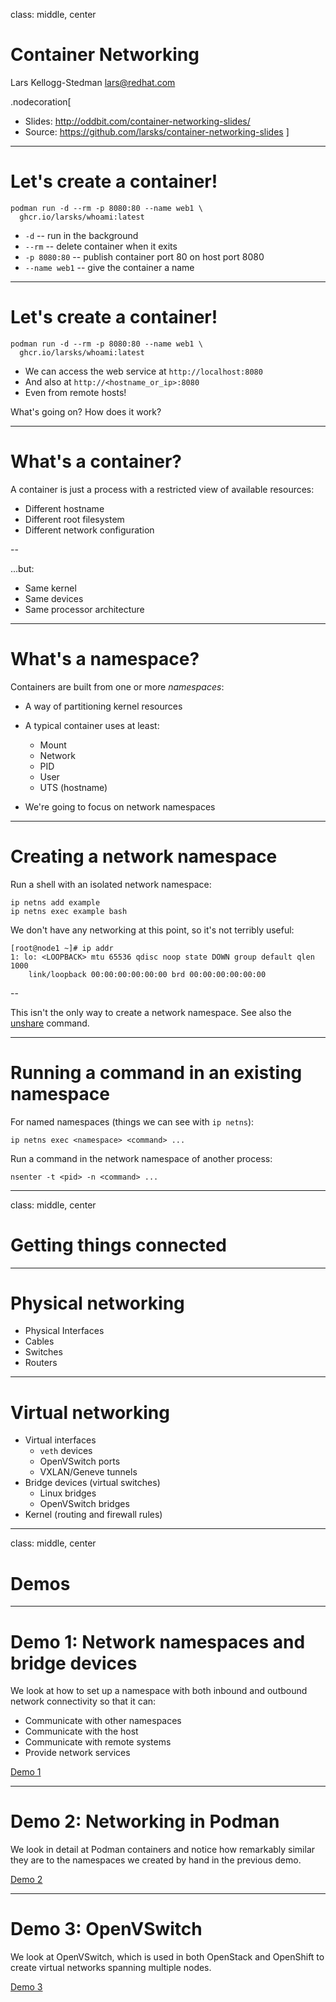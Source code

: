 class: middle, center

# Container Networking

Lars Kellogg-Stedman <lars@redhat.com>

.nodecoration[
- Slides: <http://oddbit.com/container-networking-slides/>
- Source: <https://github.com/larsks/container-networking-slides>
]

---

# Let's create a container!

```
podman run -d --rm -p 8080:80 --name web1 \
  ghcr.io/larsks/whoami:latest
```

- `-d` -- run in the background
- `--rm` -- delete container when it exits
- `-p 8080:80` -- publish container port 80 on host port 8080
- `--name web1` -- give the container a name

---

# Let's create a container!

```
podman run -d --rm -p 8080:80 --name web1 \
  ghcr.io/larsks/whoami:latest
```

- We can access the web service at `http://localhost:8080`
- And also at `http://<hostname_or_ip>:8080`
- Even from remote hosts!

What's going on? How does it work?

---

# What's  a container?

A container is just a process with a restricted view of available resources:

- Different hostname
- Different root filesystem
- Different network configuration

--

...but:

- Same kernel
- Same devices
- Same processor architecture

---

# What's a namespace?

Containers are built from one or more *namespaces*:

- A way of partitioning kernel resources
- A typical container uses at least:

  - Mount
  - Network
  - PID
  - User
  - UTS (hostname)

- We're going to focus on network namespaces

---

# Creating a network namespace

Run a shell with an isolated network namespace:

```
ip netns add example
ip netns exec example bash
```

We don't have any networking at this point, so it's not terribly useful:

```
[root@node1 ~]# ip addr
1: lo: <LOOPBACK> mtu 65536 qdisc noop state DOWN group default qlen 1000
    link/loopback 00:00:00:00:00:00 brd 00:00:00:00:00:00
```

--

This isn't the only way to create a network namespace. See also the [unshare][] command.

[unshare]: https://man7.org/linux/man-pages/man1/unshare.1.html

---

# Running a command in an existing namespace

For named namespaces (things we can see with `ip netns`):

```
ip netns exec <namespace> <command> ...
```

Run a command in the network namespace of another process:

```
nsenter -t <pid> -n <command> ...
```

---

class: middle, center

# Getting things connected

---

# Physical networking

- Physical Interfaces
- Cables
- Switches
- Routers

---

# Virtual networking

- Virtual interfaces
  - `veth` devices
  - OpenVSwitch ports
  - VXLAN/Geneve tunnels
- Bridge devices (virtual switches)
  - Linux bridges
  - OpenVSwitch bridges
- Kernel (routing and firewall rules)

---

class: middle, center

# Demos

---

# Demo 1: Network namespaces and bridge devices

We look at how to set up a namespace with both inbound and outbound network connectivity so that it can:

- Communicate with other namespaces
- Communicate with the host
- Communicate with remote systems
- Provide network services

[Demo 1](demo1-linux-bridge)

---

# Demo 2: Networking in Podman

We look in detail at Podman containers and notice how remarkably similar they are to the namespaces we created by hand in the previous demo.

[Demo 2](demo2-podman-networking)

---

# Demo 3: OpenVSwitch

We look at OpenVSwitch, which is used in both OpenStack and OpenShift to create virtual networks spanning multiple nodes.

[Demo 3](demo3-openvswitch)

